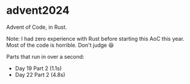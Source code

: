 # advent2024
Advent of Code, in Rust.

Note: I had zero experience with Rust before starting this AoC this year. Most of the code is horrible. Don't judge 😆

Parts that run in over a second:
* Day 19 Part 2 (1.1s)
* Day 22 Part 2 (4.8s)
